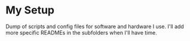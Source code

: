 # My Setup
Dump of scripts and config files for software and hardware I use. I'll add more specific READMEs in the subfolders when I'll have time.
